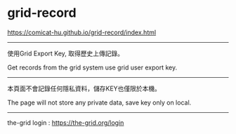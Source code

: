 # grid-record

https://comicat-hu.github.io/grid-record/index.html

-----
使用Grid Export Key, 取得歷史上傳記錄。

Get records from the grid system use grid user export key.

-----
本頁面不會記錄任何隱私資料，儲存KEY也僅限於本機。

The page will not store any private data, save key only on local.

-----

the-grid login : https://the-grid.org/login